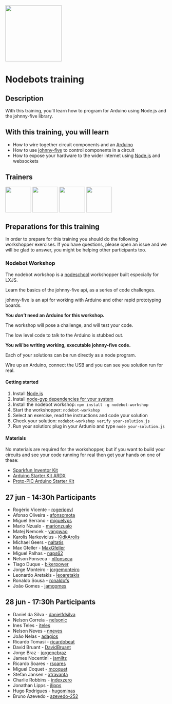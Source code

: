 <img src="http://nodebots.io/img/nodebot.png" width="175">

# Nodebots training

## Description

With this training, you'll learn how to program for Arduino using Node.js and the johnny-five library. 

## With this training, you will learn

* How to wire together circuit components and an [Arduino](http://www.arduino.cc/)
* How to use [johnny-five](https://github.com/rwaldron/johnny-five) to control components in a circuit
* How to expose your hardware to the wider internet using [Node.js](http://nodejs.org/) and websockets

## Trainers

<a href="https://twitter.com/_alanshaw"><img width="80" height="80" src="http://avatars.io/twitter/_alanshaw?size=large"></a>
<a href="https://twitter.com/achingbrain"><img width="80" height="80" src="http://avatars.io/twitter/achingbrain?size=large"></a>
<a href="https://twitter.com/gorhgorh"><img width="80" height="80" src="http://avatars.io/twitter/gorhgorh?size=large"></a>
<a href="https://twitter.com/olizilla"><img width="80" height="80" src="http://avatars.io/twitter/olizilla?size=large"></a>

## Preparations for this training

In order to prepare for this training you should do the following workshopper exercises. If you have questions, please open an issue and we will be glad to answer, you might be helping other participants too.

### Nodebot Workshop

The nodebot workshop is a [nodeschool](http://nodeschool.io/) workshopper built especially for LXJS.

Learn the basics of the johnny-five api, as a series of code challenges.

johnny-five is an api for working with Arduino and other rapid prototyping boards.

**You _don't_ need an Arduino for this workshop.**

The workshop will pose a challenge, and will test your code.

The low level code to talk to the Arduino is stubbed out.

**You _will_ be writing working, executable johnny-five code.**

Each of your solutions can be run directly as a node program.

Wire up an Arduino, connect the USB and you can see you solution run for real.

#### Getting started

1. Install [Node.js](http://nodejs.org/)
2. Install [node-gyp dependencies for your system](https://github.com/TooTallNate/node-gyp#installation)
3. Install the nodebot workshop: `npm install -g nodebot-workshop`
4. Start the workshopper: `nodebot-workshop`
5. Select an exercise, read the instructions and code your solution
6. Check your solution: `nodebot-workshop verify your-solution.js`
7. Run your solution: plug in your Ardunio and type `node your-solution.js`

#### Materials

No materials are required for the workshopper, but if you want to build your circuits and see your code running for real then get your hands on one of these:

* [Sparkfun Inventor Kit](https://www.sparkfun.com/products/12001)
* [Arduino Starter Kit ARDX](http://oomlout.co.uk/collections/arduino/products/arduino-starter-kit-ardx)
* [Proto-PIC Arduino Starter Kit](http://proto-pic.co.uk/proto-pic-arduino-starter-kit-for-arduino-uno/)

## 27 jun - 14:30h Participants

- Rogério Vicente - [rogeriopvl](https://github.com/rogeriopvl)
- Afonso Oliveira - [afonsomota](https://github.com/afonsomota)
- Miguel Serrano - [miguelvps](https://github.com/miguelvps)
- Mario Nzualo - [marionzualo](https://github.com/marionzualo)
- Matej Nemcek - [yangwao](https://github.com/yangwao)
- Karolis Narkevicius - [KidkArolis](https://github.com/KidkArolis)
- Michael Geers - [naltatis](https://github.com/naltatis)
- Max Gfeller - [MaxGfeller](https://github.com/MaxGfeller)
- Miguel Palhas - [naps62](https://github.com/naps62)
- Nelson Fonseca - [nlfonseca](https://github.com/nlfonseca)
- Tiago Duque - [bikerpower](https://github.com/bikerpower)
- Jorge Monteiro - [jorgemonteiro](https://github.com/jorgemonteiro)
- Leonardo Aretakis - [leoaretakis](https://github.com/leoaretakis)
- Ronaldo Sousa - [ronaldofs](https://github.com/ronaldofs)
- João Gomes - [jamgomes](https://github.com/jamgomes)

## 28 jun - 17:30h Participants

- Daniel da Silva - [danielfdsilva](https://github.com/danielfdsilva)
- Nelson Correia - [nelsonic](https://github.com/nelsonic)
- Ines Teles - [iteles](https://github.com/iteles)
- Nelson Neves - [nneves](https://github.com/nneves)
- João Nelas - [adagios](https://github.com/adagios)
- Ricardo Tomasi - [ricardobeat](https://github.com/ricardobeat)
- David Bruant - [DavidBruant](https://github.com/DavidBruant)
- Jorge Braz - [jorgepcbraz](https://github.com/jorgepcbraz)
- James Nocentini - [jamiltz](https://github.com/jamiltz)
- Ricardo Soares - [rsoares](https://github.com/rsoares)
- Miguel Coquet - [mcoquet](https://github.com/mcoquet)
- Stefan Jansen - [xtravanta](https://github.com/xtravanta)
- Charlie Robbins - [indexzero](https://github.com/indexzero)
- Jonathan Lipps - [jlipps](https://github.com/jlipps)
- Hugo Rodrigues - [hugominas](https://github.com/hugominas)
- Bruno Azevedo - [azevedo-252](https://github.com/azevedo-252)
